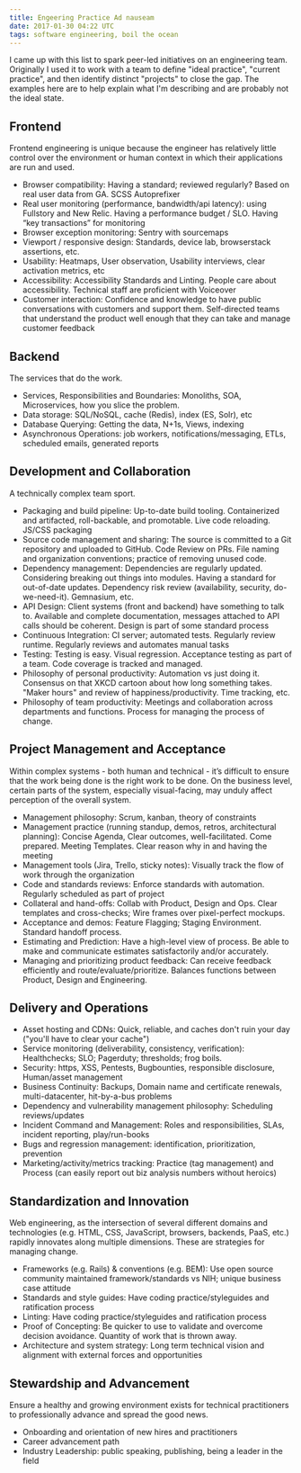 ```yaml
---
title: Engeering Practice Ad nauseam
date: 2017-01-30 04:22 UTC
tags: software engineering, boil the ocean
---
```



I came up with this list to spark peer-led initiatives on an engineering team. Originally I used it to work with a team to define "ideal practice", "current practice", and then identify distinct "projects" to close the gap. The examples here are to help explain what I'm describing and are probably not the ideal state.

## Frontend

Frontend engineering is unique because the engineer has relatively little control over the environment or human context in which their applications are run and used.

- Browser compatibility: Having a standard; reviewed regularly? Based on real user data from GA. SCSS Autoprefixer
- Real user monitoring (performance, bandwidth/api latency): using Fullstory and New Relic. Having a performance budget / SLO. Having “key transactions” for monitoring
- Browser exception monitoring: Sentry with sourcemaps
- Viewport / responsive design: Standards, device lab, browserstack assertions, etc.
- Usability: Heatmaps, User observation, Usability interviews, clear activation metrics, etc
- Accessibility: Accessibility Standards and Linting. People care about accessibility. Technical staff are proficient with Voiceover
- Customer interaction: Confidence and knowledge to have public conversations with customers and support them. Self-directed teams that understand the product well enough that they can take and manage customer feedback

## Backend

The services that do the work.

- Services, Responsibilities and Boundaries: Monoliths, SOA, Microservices, how you slice the problem.
- Data storage: SQL/NoSQL, cache (Redis), index (ES, Solr), etc
- Database Querying: Getting the data, N+1s, Views, indexing
- Asynchronous Operations: job workers, notifications/messaging, ETLs, scheduled emails, generated reports

## Development and Collaboration

A technically complex team sport.

- Packaging and build pipeline: Up-to-date build tooling. Containerized and artifacted, roll-backable, and promotable. Live code reloading. JS/CSS packaging
- Source code management and sharing: The source is committed to a Git repository and uploaded to GitHub. Code Review on PRs. File naming and organization conventions; practice of removing unused code.
- Dependency management: Dependencies are regularly updated. Considering breaking out things into modules. Having a standard for out-of-date updates. Dependency risk review (availability, security, do-we-need-it). Gemnasium, etc.
- API Design: Client systems (front and backend) have something to talk to. Available and complete documentation, messages attached to API calls should be coherent. Design is part of some standard process
- Continuous Integration: CI server; automated tests. Regularly review runtime. Regularly reviews and automates manual tasks
- Testing: Testing is easy. Visual regression. Acceptance testing as part of a team. Code coverage is tracked and managed.
- Philosophy of personal productivity: Automation vs just doing it. Consensus on that XKCD cartoon about how long something takes. "Maker hours" and review of happiness/productivity. Time tracking, etc.
- Philosophy of team productivity: Meetings and collaboration across departments and functions. Process for managing the process of change.

## Project Management and Acceptance

Within complex systems - both human and technical - it’s difficult to ensure that the work being done is the right work to be done. On the business level, certain parts of the system, especially visual-facing, may unduly affect perception of the overall system.

- Management philosophy: Scrum, kanban, theory of constraints
- Management practice (running standup, demos, retros, architectural planning): Concise Agenda, Clear outcomes, well-facilitated. Come prepared. Meeting Templates. Clear reason why in and having the meeting
- Management tools (Jira, Trello, sticky notes): Visually track the flow of work through the organization
- Code and standards reviews: Enforce standards with automation. Regularly scheduled as part of project
- Collateral and hand-offs: Collab with Product, Design and Ops. Clear templates and cross-checks; Wire frames over pixel-perfect mockups.
- Acceptance and demos: Feature Flagging; Staging Environment. Standard handoff process.
- Estimating and Prediction: Have a high-level view of process. Be able to make and communicate estimates satisfactorily and/or accurately.
- Managing and prioritizing product feedback: Can receive feedback efficiently and route/evaluate/prioritize. Balances functions between Product, Design and Engineering.

## Delivery and Operations

- Asset hosting and CDNs: Quick, reliable, and caches don't ruin your day ("you'll have to clear your cache")
- Service monitoring (deliverability, consistency, verification): Healthchecks; SLO; Pagerduty; thresholds; frog boils.
- Security: https, XSS, Pentests, Bugbounties, responsible disclosure, Human/asset management 
- Business Continuity: Backups, Domain name and certificate renewals, multi-datacenter, hit-by-a-bus problems
- Dependency and vulnerability management philosophy: Scheduling reviews/updates
- Incident Command and Management: Roles and responsibilities, SLAs, incident reporting, play/run-books
- Bugs and regression management: identification, prioritization, prevention 
- Marketing/activity/metrics tracking: Practice (tag management) and Process (can easily report out biz analysis numbers without heroics)

## Standardization and Innovation

Web engineering, as the intersection of several different domains and technologies (e.g. HTML, CSS, JavaScript, browsers, backends, PaaS, etc.) rapidly innovates along multiple dimensions. These are strategies for managing change.

- Frameworks (e.g. Rails) & conventions (e.g. BEM): Use open source community maintained framework/standards vs NIH; unique business case attitude
- Standards and style guides: Have coding practice/styleguides and ratification process
- Linting: Have coding practice/styleguides and ratification process
- Proof of Concepting: Be quicker to use to validate and overcome decision avoidance. Quantity of work that is thrown away.
- Architecture and system strategy: Long term technical vision and alignment with external forces and opportunities

## Stewardship and Advancement

Ensure a healthy and growing environment exists for technical practitioners to professionally advance and spread the good news.

- Onboarding and orientation of new hires and practitioners
- Career advancement path
- Industry Leadership: public speaking, publishing, being a leader in the field
